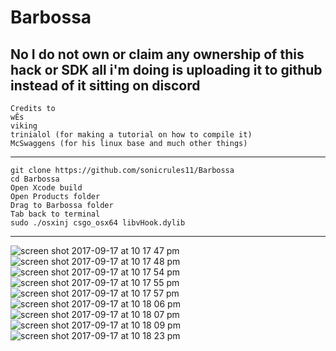 # Barbossa 
No I do not own or claim any ownership of this hack or SDK all i'm doing is uploading it to github instead of it sitting on
discord
--------------------------
```
Credits to
wÊs
viking
trinialol (for making a tutorial on how to compile it)
McSwaggens (for his linux base and much other things)
```
--------------------------
```
git clone https://github.com/sonicrules11/Barbossa 
cd Barbossa
Open Xcode build 
Open Products folder
Drag to Barbossa folder
Tab back to terminal
sudo ./osxinj csgo_osx64 libvHook.dylib
```
--------------------------
![screen shot 2017-09-17 at 10 17 47 pm](https://user-images.githubusercontent.com/22671423/30530200-97be623c-9bf9-11e7-8e0f-9249c84a0958.png)
![screen shot 2017-09-17 at 10 17 48 pm](https://user-images.githubusercontent.com/22671423/30530203-9b53afa6-9bf9-11e7-956a-2360701890e5.png)
![screen shot 2017-09-17 at 10 17 54 pm](https://user-images.githubusercontent.com/22671423/30530261-375669a2-9bfa-11e7-82b9-46397e9c56b1.png)
![screen shot 2017-09-17 at 10 17 55 pm](https://user-images.githubusercontent.com/22671423/30530267-3f533054-9bfa-11e7-98bf-cc7e3341d704.png)
![screen shot 2017-09-17 at 10 17 57 pm](https://user-images.githubusercontent.com/22671423/30530271-48d4d3b2-9bfa-11e7-93bc-5e70fb5b752f.png)
![screen shot 2017-09-17 at 10 18 06 pm](https://user-images.githubusercontent.com/22671423/30530274-4e05204e-9bfa-11e7-9053-d3d27eafdcd9.png)
![screen shot 2017-09-17 at 10 18 07 pm](https://user-images.githubusercontent.com/22671423/30530279-54e11274-9bfa-11e7-8f68-06959542aa6d.png)
![screen shot 2017-09-17 at 10 18 09 pm](https://user-images.githubusercontent.com/22671423/30530284-59f094e2-9bfa-11e7-9c53-60b8f2ca0c11.png)
![screen shot 2017-09-17 at 10 18 23 pm](https://user-images.githubusercontent.com/22671423/30530288-60439434-9bfa-11e7-8070-65495474f64c.png)

